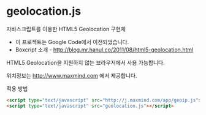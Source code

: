 # geolocation.js
자바스크립트를 이용한 HTML5 Geolocation 구현체

* 이 프로젝트는 Google Code에서 이전되었습니다.
* Boxcript 소개 - http://blog.mr.hanul.co/2011/08/html5-geolocation.html

HTML5 Geolocation을 지원하지 않는 브라우저에서 사용 가능합니다.

위치정보는 http://www.maxmind.com 에서 제공합니다.


적용 방법
```html
<script type="text/javascript" src="http://j.maxmind.com/app/geoip.js"></script>
<script type="text/javascript" src="geolocation.js"></script>
```
